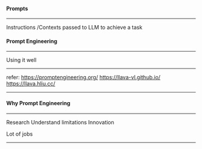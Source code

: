 #### Prompts
---
Instructions /Contexts passed to LLM to achieve a task

#### Prompt Engineering
---
Using it well

---
refer: https://promptengineering.org/
https://llava-vl.github.io/ https://llava.hliu.cc/

---

#### Why Prompt Engineering
---
Research
Understand limitations
Innovation

Lot of jobs

---






